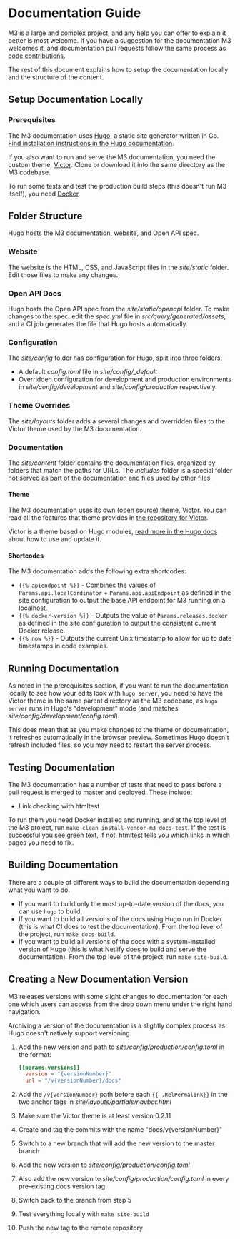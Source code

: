 # Documentation Guide

M3 is a large and complex project, and any help you can offer to explain it better is most welcome. If you have a suggestion for the documentation M3 welcomes it, and documentation pull requests follow the same process as [code contributions](CONTRIBUTING.MD).

The rest of this document explains how to setup the documentation locally and the structure of the content.

## Setup Documentation Locally

### Prerequisites

The M3 documentation uses [Hugo](https://gohugo.io/), a static site generator written in Go. [Find installation instructions in the Hugo documentation](https://gohugo.io/getting-started/installing/).

If you also want to run and serve the M3 documentation, you need the custom theme, [Victor](https://github.com/chronosphereio/victor). Clone or download it into the same directory as the M3 codebase.

To run some tests and test the production build steps (this doesn't run M3 itself), you need [Docker](https://www.docker.com).

## Folder Structure

Hugo hosts the M3 documentation, website, and Open API spec.

### Website

The website is the HTML, CSS, and JavaScript files in the _site/static_ folder. Edit those files to make any changes.

### Open API Docs

Hugo hosts the Open API spec from the _site/static/openapi_ folder. To make changes to the spec, edit the _spec.yml_ file in _src/query/generated/assets_, and a CI job generates the file that Hugo hosts automatically.

### Configuration

The _site/config_ folder has configuration for Hugo, split into three folders:

-   A default  _config.toml_ file in _site/config/\_default_
-   Overridden configuration for development and production environments in _site/config/development_ and _site/config/production_ respectively.

### Theme Overrides

The _site/layouts_ folder adds a several changes and overridden files to the Victor theme used by the M3 documentation.

### Documentation

The _site/content_ folder contains the documentation files, organized by folders that match the paths for URLs. The _includes_ folder is a special folder not served as part of the documentation and files used by other files.

#### Theme

The M3 documentation uses its own (open source) theme, Victor. You can read all the features that theme provides in [the repository for Victor](https://github.com/chronosphereio/victor).

Victor is a theme based on Hugo modules, [read more in the Hugo docs](https://gohugo.io/hugo-modules/use-modules/) about how to use and update it.

#### Shortcodes

The M3 documentation adds the following extra shortcodes:

-   `{{% apiendpoint %}}` - Combines the values of `Params.api.localCordinator` + `Params.api.apiEndpoint` as defined in the site configuration to output the base API endpoint for M3 running on a localhost.
-   `{{% docker-version %}}` - Outputs the value of `Params.releases.docker` as defined in the site configuration to output the consistent current Docker release.
-   `{{% now %}}` - Outputs the current Unix timestamp to allow for up to date timestamps in code examples.

## Running Documentation

As noted in the prerequisites section, if you want to run the documentation locally to see how your edits look with `hugo server`, you need to have the Victor theme in the same parent directory as the M3 codebase, as `hugo server` runs in Hugo's "development" mode (and matches _site/config/development/config.toml_).

This does mean that as you make changes to the theme or documentation, it refreshes automatically in the browser preview. Sometimes Hugo doesn't refresh included files, so you may need to restart the server process.

## Testing Documentation

The M3 documentation has a number of tests that need to pass before a pull request is merged to master and deployed. These include:

-   Link checking with htmltest

To run them you need Docker installed and running, and at the top level of the M3 project, run `make clean install-vendor-m3 docs-test`. If the test is successful you see green text, if not, htmltest tells you which links in which pages you need to fix.

## Building Documentation

There are a couple of different ways to build the documentation depending what you want to do.

- If you want to build only the most up-to-date version of the docs, you can use `hugo` to build.
- If you want to build all versions of the docs using Hugo run in Docker (this is what CI does to test the documentation). From the top level of the project, run `make docs-build`.
- If you want to build all versions of the docs with a system-installed version of Hugo (this is what Netlify does to build and serve the documentation). From the top level of the project, run `make site-build`.

## Creating a New Documentation Version

M3 releases versions with some slight changes to documentation for each one which users can access from the drop down menu under the right hand navigation.

Archiving a version of the documentation is a slightly complex process as Hugo doesn't natively support versioning.

1.  Add the new version and path to _site/config/production/config.toml_ in the format:

    ```toml
    [[params.versions]]
      version = "{versionNumber}"
      url = "/v{versionNumber}/docs"
    ```
2.  Add the `/v{versionNumber}` path before each `{{ .RelPermalink}}` in the two anchor tags in _site/layouts/partials/navbar.html_
3.  Make sure the Victor theme is at least version 0.2.11
4.  Create and tag the commits with the name "docs/v{versionNumber}"
5.  Switch to a new branch that will add the new version to the master branch
6.  Add the new version to _site/config/production/config.toml_
7.  Also add the new version to _site/config/production/config.toml_ in every pre-existing docs version tag
8.  Switch back to the branch from step 5
9.  Test everything locally with `make site-build`
10. Push the new tag to the remote repository
